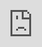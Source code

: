 ```yaml
---
title: "How a Global Tech Company Reimagined UX Research with CloudLab by Beings"
date: 2025-05-07
---
```


###### Case Study

# Co-Intelligence in Action: Rebuilding UX Research for a Distributed World

##### How a global tech company saved $28M and transformed their research capabilities through true co-intelligence partnership with Beings.

[Try for free](https://app.beings.com) ![](images/Group-334-3.png)

##### THE CHALLENGE

## $100M Labs, 11.8% Utilization

Between 2015 and 2022, one of the world’s leading tech companies invested over $100M building sophisticated UX research labs: robotic cameras, mirrored observation galleries, high-end AV infrastructure. But by 2023, post-COVID usage had dropped to just **11.8%**.

Researchers were:

- Tied to physical locations, limiting participant diversity
- Dependent on complex, inflexible AV setups
- Using third-party tools in non-compliant ways
- Struggling with inconsistent workflows and 40+ disconnected tools

As the new Global Head of UX put it:

“How do we escape the labs?”

That single question sparked a transformation.

##### THE OPPORTUNITY

## Software-Defined Research

A senior program manager on the UX Infrastructure team discovered Beings through a demo of the 'Infinite Control Room.' Originally designed for livestreaming and content capture, Beings' platform offered a configurable foundation for something much bigger: **a co-intelligence research operating system.**

Other vendors offered generic solutions. Beings embraced true partnership.

This wasn't about replacing researchers with AI—it was about amplifying their expertise. Together, we co-created **CloudLab**: a secure, cloud-native platform that pairs expert researchers with intelligent systems to conduct, observe, and analyze UX research anywhere—from labs to living rooms to live urban walk-throughs.

<iframe src="https://player.vimeo.com/video/1025160247?controls=0
&amp;h=42efa43eda&amp;badge=0&amp;autoplay=1&amp;loop=1&amp;autopause=0&amp;player_id=0&amp;app_id=58479&amp;muted=1" frameborder="0" allow="autoplay; fullscreen; picture-in-picture" allowfullscreen style="position:absolute;top:0;left:0;width:100%;height:100%;" title="BEAM"></iframe>

##### THE DEPLOYMENT

## From Wearables to Streaming

Over five rapid sprints, Beings partnered with researchers and program managers from:

- Streaming media
- Wearable devices
- Search
- Ads
- Phones
- Mobility, navigation and automotive platforms
- Health and smart home initiatives

Teams simulated:

- Multi-angle living room tests for smart TVs
- Over-the-shoulder mobile walkthroughs
- Wrist-mounted smartwatch navigation

Beings didn’t just provide software—we co-designed camera kits, built training flows, and helped align security reviews across internal teams.

###### What Researchers Loved

## Google’s researchers put CloudLab through its paces—and were impressed. Whether in-lab, remote, or on the move, they found a system that flexed to their workflows, respected their privacy, and let them focus on what matters: the research.

###### Custom Layouts

## 🎛️ Total Layout Control

CloudLab's drag-and-drop canvas let researchers design video layouts in seconds, toggle views with keyboard shortcuts, and run sessions without AV support.

- Add webcams, media, and overlays however you like
- Build and toggle between your favorite layouts (we call them “scenes”)
- Use drag-and-drop or keyboard shortcuts to edit on the fly
- Brand your session, add instructions, or just set the mood with a color gradient

<iframe src="https://player.vimeo.com/video/1082252619?controls=0
&amp;h=42efa43eda&amp;badge=0&amp;autoplay=1&amp;loop=1&amp;autopause=0&amp;player_id=0&amp;app_id=58479&amp;muted=1" frameborder="0" allow="autoplay; fullscreen; picture-in-picture" allowfullscreen style="position:absolute;top:0;left:0;width:100%;height:100%;" title="BEAM"></iframe>

> “Super intuitive. I can just drop in what I need and switch layouts live.”

###### Multiple cameras

## 📱 Mobile + Field Study Support

With Beings' mobile app, researchers used phones and tablets as screen shares, context cameras, and gesture cams.

- Scan a QR code to turn your phone into a second (or third) camera
- Use the back camera for gestures, product tests, or contextual views
- Share your mobile screen directly into the session
- Layer everything together — no extra tech needed

<iframe src="https://player.vimeo.com/video/1082252619?controls=0
&amp;h=42efa43eda&amp;badge=0&amp;autoplay=1&amp;loop=1&amp;autopause=0&amp;player_id=0&amp;app_id=58479&amp;muted=1" frameborder="0" allow="autoplay; fullscreen; picture-in-picture" allowfullscreen style="position:absolute;top:0;left:0;width:100%;height:100%;" title="BEAM"></iframe>

> “Capturing both the participant’s face and their phone screen at once? Game-changing.”

###### Data security

## 🔒 Stakeholder Privacy + Recording Control

Full ownership stayed with the researcher. Recordings only occurred with explicit permissions. Sessions synced to internal cloud storage systems.

- Zero PII leakage: Personally identifiable information is never exposed to downstream processes.
- Encryption everywhere: Data is encrypted in transit and at rest, following enterprise-grade standards.
- Access control: Only verified, authorised users can access session content, recordings, or data.
- Audit-ready: Every session, action, and data interaction is logged for compliance, review, and transparency.
- Jurisdiction-aware: Our infrastructure supports GDPR, HIPAA, and global regulatory frameworks.

🔐 Enterprise-grade privacy and compliance, built in.

##### Our certifications

![](images/gdpr.png) ![](images/iso.png) ![](images/soc2.png) ![](images/hipaa.png)

<iframe src="https://player.vimeo.com/video/1082252577?controls=0
&amp;h=42efa43eda&amp;badge=0&amp;autoplay=1&amp;loop=1&amp;autopause=0&amp;player_id=0&amp;app_id=58479&amp;muted=1" frameborder="0" allow="autoplay; fullscreen; picture-in-picture" allowfullscreen style="position:absolute;top:0;left:0;width:100%;height:100%;" title="BEAM"></iframe>

> ✅ Data isn’t just “used” — it’s protected, governed, and treated with the respect it deserves.

##### THE RESULTS

## $28M Saved + Researcher Autonomy

CloudLab replaced fixed infrastructure with a secure, scalable research layer that:

- Enabled mobile-first, hybrid, and in-home research
- Supported up to **8 live feeds** with researcher-controlled layouts
- Integrated directly with internal cloud and compliance systems
- Reduced dependence on AV vendors and local IT
- Aligned with enterprise-grade compliance (SOC 2, HIPAA, ISO 27001)

#### **💰 Cost + Efficiency**

- **$28M projected savings** by decommissioning legacy labs
- **13,500+ sq ft** of real estate reclaimed
- Fewer handoffs and tools across workflows

#### **🙋‍♂️ Researcher Experience**

- More autonomy, faster setup, and simplified logistics
- Greater access to diverse, real-world participants

#### **🏆 Strategic Recognition**

The program manager who led the CloudLab initiative received an internal innovation award and was promoted to product leadership.

###### ⚡ Why It Matters

## CloudLab empowers researchers to do what they do best: observe, understand, and improve human experience —without cables, constraints, or compromises. “CloudLab is the future of research.”

## 👋 Ready to Experience Co-Intelligence?

You don't need to replace your expertise. You need to amplify it.  
Let Aida show you what it looks like to work with a **research co-pilot** that learns from you and grows with your team.

[Try for free](https://app.beings.com)

